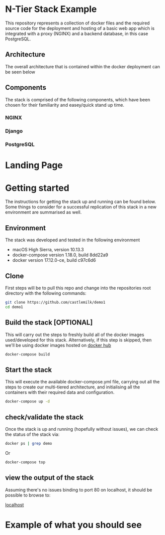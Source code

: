 # N-Tier Stack Example
This repository represents a collection of docker files and
the required source code for the deployment and hosting of 
a basic web app which is integrated with a proxy (NGINX) and 
a backend database, in this case PostgreSQL.

## Architecture

The overall architecture that is contained within the docker
deployment can be seen below

<insert-image-reference-here>


## Components
The stack is comprised of the following components, which 
have been chosen for their familiarity and easey/quick stand
up time.

### NGINX

### Django

### PostgreSQL


# Landing Page

<insert-landing-page-screenshot-here>



# Getting started
The instructions for getting the stack up and running 
can be found below. Some things to consider for a successful
replication of this stack in a new environment are summarised
as well. 
## Environment
The stack was developed and tested in the following environment
* macOS High Sierra, version 10.13.3
* docker-compose version 1.18.0, build 8dd22a9
* docker version 17.12.0-ce, build c97c6d6


## Clone
First steps will be to pull this repo and change into the repositories
root directory with the following commands:
```bash
git clone https://github.com/castlemilk/demo1
cd demo1
```

## Build the stack [OPTIONAL]
This will carry out the steps to freshly build all of the 
docker images used/developed for this stack. Alternatively,
if this step is skipped, then we'll be using docker images
hosted on [docker hub](<insert-hub-link>)
```bash
docker-compose build
```
## Start the stack
This will execute the available docker-compose.yml file, carrying 
out all the steps to create our multi-tiered architecture,
and initialising all the containers with their required data
and configuration.
```bash
docker-compose up -d
```

## check/validate the stack
Once the stack is up and running (hopefully without issues), we can
check the status of the stack via:
```bash
docker ps | grep demo
```
Or
```bash
docker-compose top
```

## view the output of the stack
Assuming there's no issues binding to port 80 on localhost, it 
should be possible to browse to:

[localhost](http://localhost)


# Example of what you should see

<insert-example-of-what-you-should-see>
